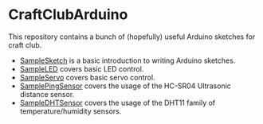 # CraftClubArduino

This repository contains a bunch of (hopefully) useful Arduino sketches for craft club.

* [SampleSketch](https://github.com/Kimbsy/CraftClubArduino/blob/master/SampleSketch/SampleSketch.ino) is a basic introduction to writing Arduino sketches.
* [SampleLED](https://github.com/Kimbsy/CraftClubArduino/blob/master/SampleLED/SampleLED.ino) covers basic LED control.
* [SampleServo](https://github.com/Kimbsy/CraftClubArduino/blob/master/SampleServo/SampleServo.ino) covers basic servo control.
* [SamplePingSensor](https://github.com/Kimbsy/CraftClubArduino/blob/master/SamplePingSensor/SamplePingSensor.ino) covers the usage of the HC-SR04 Ultrasonic distance sensor.
* [SampleDHTSensor](https://github.com/Kimbsy/CraftClubArduino/blob/master/SampleDHTSensor/SampleDHTSensor.ino) covers the usage of the DHT11 family of temperature/humidity sensors.